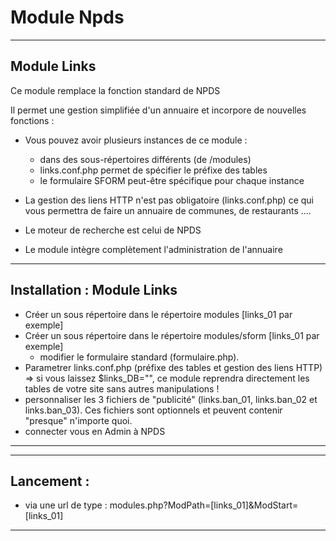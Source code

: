 # Module Npds 

----------------------------------------------------------------------
Module Links
----------------------------------------------------------------------
Ce module remplace la fonction standard de NPDS

Il permet une gestion simplifiée d'un annuaire et incorpore de nouvelles fonctions :
 - Vous pouvez avoir plusieurs instances de ce module :
   - dans des sous-répertoires différents (de /modules)
   - links.conf.php permet de spécifier le préfixe des tables
   - le formulaire SFORM peut-être spécifique pour chaque instance

 - La gestion des liens HTTP n'est pas obligatoire (links.conf.php) ce qui vous permettra
   de faire un annuaire de communes, de restaurants ....
 - Le moteur de recherche est celui de NPDS
 - Le module intègre complètement l'administration de l'annuaire

----------------------------------------------------------------------
Installation : Module Links
----------------------------------------------------------------------
 - Créer un sous répertoire dans le répertoire modules [links_01 par exemple]
 - Créer un sous répertoire dans le répertoire modules/sform [links_01 par exemple]
   - modifier le formulaire standard (formulaire.php).
 - Parametrer links.conf.php (préfixe des tables et gestion des liens HTTP)
   => si vous laissez $links_DB="", ce module reprendra directement les tables de
      votre site sans autres manipulations !
 - personnaliser les 3 fichiers de "publicité" (links.ban_01, links.ban_02 et links.ban_03). Ces fichiers sont optionnels
   et peuvent contenir "presque" n'importe quoi.
 - connecter vous en Admin à NPDS
----------------------------------------------------------------------

----------------------------------------------------------------------
Lancement :
----------------------------------------------------------------------
 - via une url de type :
   modules.php?ModPath=[links_01]&ModStart=[links_01]

----------------------------------------------------------------------
